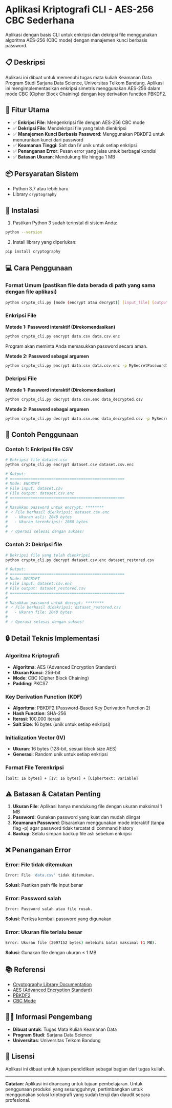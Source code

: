 # Aplikasi Kriptografi CLI - AES-256 CBC Sederhana

Aplikasi dengan basis CLI untuk enkripsi dan dekripsi file menggunakan algoritma AES-256 (CBC mode) dengan manajemen kunci berbasis password.

## 📋 Deskripsi

Aplikasi ini dibuat untuk memenuhi tugas mata kuliah Keamanan Data Program Studi Sarjana Data Science, Universitas Telkom Bandung. Aplikasi ini mengimplementasikan enkripsi simetris menggunakan AES-256 dalam mode CBC (Cipher Block Chaining) dengan key derivation function PBKDF2.

## 🔐 Fitur Utama

- ✅ **Enkripsi File**: Mengenkripsi file dengan AES-256 CBC mode
- ✅ **Dekripsi File**: Mendekripsi file yang telah dienkripsi
- ✅ **Manajemen Kunci Berbasis Password**: Menggunakan PBKDF2 untuk menurunkan kunci dari password
- ✅ **Keamanan Tinggi**: Salt dan IV unik untuk setiap enkripsi
- ✅ **Penanganan Error**: Pesan error yang jelas untuk berbagai kondisi
- ✅ **Batasan Ukuran**: Mendukung file hingga 1 MB

## 📦 Persyaratan Sistem

- Python 3.7 atau lebih baru
- Library `cryptography`

## 🚀 Instalasi

1. Pastikan Python 3 sudah terinstal di sistem Anda:
```bash
python --version
```

2. Install library yang diperlukan:
```bash
pip install cryptography
```

## 💻 Cara Penggunaan

### Format Umum (pastikan file data berada di path yang sama dengan file aplikasi)
```bash
python crypto_cli.py [mode (encrypt atau decrypt)] [input_file] [output_file] [-p PASSWORD]
```

### Enkripsi File

**Metode 1: Password interaktif (Direkomendasikan)**
```bash
python crypto_cli.py encrypt data.csv data.csv.enc
```
Program akan meminta Anda memasukkan password secara aman.

**Metode 2: Password sebagai argumen**
```bash
python crypto_cli.py encrypt data.csv data.csv.enc -p MySecretPassword123
```

### Dekripsi File

**Metode 1: Password interaktif (Direkomendasikan)**
```bash
python crypto_cli.py decrypt data.csv.enc data_decrypted.csv
```

**Metode 2: Password sebagai argumen**
```bash
python crypto_cli.py decrypt data.csv.enc data_decrypted.csv -p MySecretPassword123
```

## 📝 Contoh Penggunaan

### Contoh 1: Enkripsi file CSV
```bash
# Enkripsi file dataset.csv
python crypto_cli.py encrypt dataset.csv dataset.csv.enc

# Output:
# ==================================================
# Mode: ENCRYPT
# File input: dataset.csv
# File output: dataset.csv.enc
# ==================================================
# 
# Masukkan password untuk encrypt: ********
# ✓ File berhasil dienkripsi: dataset.csv.enc
#   - Ukuran asli: 2048 bytes
#   - Ukuran terenkripsi: 2080 bytes
# 
# ✓ Operasi selesai dengan sukses!
```

### Contoh 2: Dekripsi file
```bash
# Dekripsi file yang telah dienkripsi
python crypto_cli.py decrypt dataset.csv.enc dataset_restored.csv

# Output:
# ==================================================
# Mode: DECRYPT
# File input: dataset.csv.enc
# File output: dataset_restored.csv
# ==================================================
# 
# Masukkan password untuk decrypt: ********
# ✓ File berhasil didekripsi: dataset_restored.csv
#   - Ukuran file: 2048 bytes
# 
# ✓ Operasi selesai dengan sukses!
```

## 🔒 Detail Teknis Implementasi

### Algoritma Kriptografi
- **Algoritma**: AES (Advanced Encryption Standard)
- **Ukuran Kunci**: 256-bit
- **Mode**: CBC (Cipher Block Chaining)
- **Padding**: PKCS7

### Key Derivation Function (KDF)
- **Algoritma**: PBKDF2 (Password-Based Key Derivation Function 2)
- **Hash Function**: SHA-256
- **Iterasi**: 100,000 iterasi
- **Salt Size**: 16 bytes (unik untuk setiap enkripsi)

### Initialization Vector (IV)
- **Ukuran**: 16 bytes (128-bit, sesuai block size AES)
- **Generasi**: Random unik untuk setiap enkripsi

### Format File Terenkripsi
```
[Salt: 16 bytes] + [IV: 16 bytes] + [Ciphertext: variable]
```

## ⚠️ Batasan & Catatan Penting

1. **Ukuran File**: Aplikasi hanya mendukung file dengan ukuran maksimal 1 MB
2. **Password**: Gunakan password yang kuat dan mudah diingat
3. **Keamanan Password**: Disarankan menggunakan mode interaktif (tanpa flag -p) agar password tidak tercatat di command history
4. **Backup**: Selalu simpan backup file asli sebelum enkripsi

## ❌ Penanganan Error

### Error: File tidak ditemukan
```bash
Error: File 'data.csv' tidak ditemukan.
```
**Solusi**: Pastikan path file input benar

### Error: Password salah
```bash
Error: Password salah atau file rusak.
```
**Solusi**: Periksa kembali password yang digunakan

### Error: Ukuran file terlalu besar
```bash
Error: Ukuran file (2097152 bytes) melebihi batas maksimal (1 MB).
```
**Solusi**: Gunakan file dengan ukuran ≤ 1 MB

## 📚 Referensi

- [Cryptography Library Documentation](https://cryptography.io/)
- [AES (Advanced Encryption Standard)](https://en.wikipedia.org/wiki/Advanced_Encryption_Standard)
- [PBKDF2](https://en.wikipedia.org/wiki/PBKDF2)
- [CBC Mode](https://en.wikipedia.org/wiki/Block_cipher_mode_of_operation#CBC)

## 👨‍🎓 Informasi Pengembang

- **Dibuat untuk**: Tugas Mata Kuliah Keamanan Data
- **Program Studi**: Sarjana Data Science
- **Universitas**: Universitas Telkom Bandung

## 📄 Lisensi

Aplikasi ini dibuat untuk tujuan pendidikan sebagai bagian dari tugas kuliah.

---

**Catatan**: Aplikasi ini dirancang untuk tujuan pembelajaran. Untuk penggunaan produksi yang sesungguhnya, pertimbangkan untuk menggunakan solusi kriptografi yang sudah teruji dan diaudit secara profesional.
